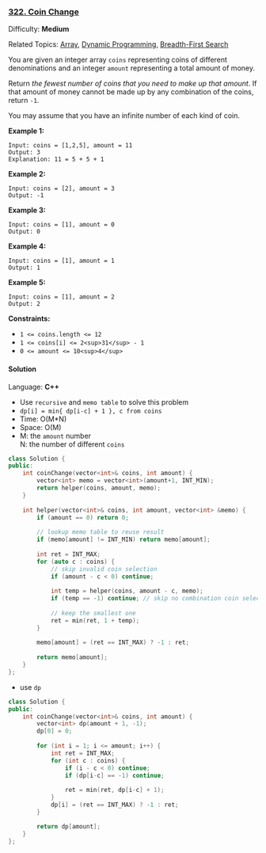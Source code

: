 ### [322\. Coin Change](https://leetcode.com/problems/coin-change/)

Difficulty: **Medium**

Related Topics: [Array](https://leetcode.com/tag/array/), [Dynamic Programming](https://leetcode.com/tag/dynamic-programming/), [Breadth-First Search](https://leetcode.com/tag/breadth-first-search/)


You are given an integer array `coins` representing coins of different denominations and an integer `amount` representing a total amount of money.

Return _the fewest number of coins that you need to make up that amount_. If that amount of money cannot be made up by any combination of the coins, return `-1`.

You may assume that you have an infinite number of each kind of coin.

**Example 1:**

```
Input: coins = [1,2,5], amount = 11
Output: 3
Explanation: 11 = 5 + 5 + 1
```

**Example 2:**

```
Input: coins = [2], amount = 3
Output: -1
```

**Example 3:**

```
Input: coins = [1], amount = 0
Output: 0
```

**Example 4:**

```
Input: coins = [1], amount = 1
Output: 1
```

**Example 5:**

```
Input: coins = [1], amount = 2
Output: 2
```

**Constraints:**

*   `1 <= coins.length <= 12`
*   `1 <= coins[i] <= 2<sup>31</sup> - 1`
*   `0 <= amount <= 10<sup>4</sup>`


#### Solution

Language: **C++**

* Use `recursive` and `memo table` to solve this problem
* `dp[i] = min{ dp[i-c] + 1 }, c from coins`
* Time: O(M*N)
* Space: O(M)
* M: the `amount` number  
  N: the number of different `coins`

```c++
class Solution {
public:
    int coinChange(vector<int>& coins, int amount) {
        vector<int> memo = vector<int>(amount+1, INT_MIN);
        return helper(coins, amount, memo);
    }
    
    int helper(vector<int>& coins, int amount, vector<int> &memo) {
        if (amount == 0) return 0;
        
        // lookup memo table to reuse result
        if (memo[amount] != INT_MIN) return memo[amount];
        
        int ret = INT_MAX;
        for (auto c : coins) {
            // skip invalid coin selection
            if (amount - c < 0) continue;
            
            int temp = helper(coins, amount - c, memo);
            if (temp == -1) continue; // skip no combination coin selection
            
            // keep the smallest one
            ret = min(ret, 1 + temp);
        }
        
        memo[amount] = (ret == INT_MAX) ? -1 : ret; 
        
        return memo[amount];
    }
};
```

* use `dp`

```c++
class Solution {
public:
    int coinChange(vector<int>& coins, int amount) {
        vector<int> dp(amount + 1, -1);
        dp[0] = 0;
        
        for (int i = 1; i <= amount; i++) {
            int ret = INT_MAX;
            for (int c : coins) {
                if (i - c < 0) continue;
                if (dp[i-c] == -1) continue;
                
                ret = min(ret, dp[i-c] + 1);
            }
            dp[i] = (ret == INT_MAX) ? -1 : ret;
        }

        return dp[amount];
    }
};
```